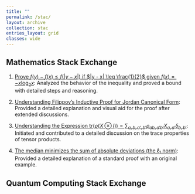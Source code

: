 ```yaml
---
title: ""
permalink: /stac/
layout: archive
collection: stac
entries_layout: grid
classes: wide
---
```


## Mathematics Stack Exchange

1. [Prove $f(y) - f(x) \leq f(|y - x|)$ if $|y - x| \leq \frac{1}{2}$ given $f(x) = -x \log_2 x$](https://math.stackexchange.com/questions/3909381/filippovs-inductive-proof-for-jordan-canonical-form/3911296#3911296): Analyzed the behavior of the inequality and proved a bound with detailed steps and reasoning.

2. [Understanding Filippov’s Inductive Proof for Jordan Canonical Form](https://math.stackexchange.com/questions/...): Provided a detailed explanation and visual aid for the proof after extended discussions.

3. [Understanding the Expression $\text{tr}(\rho(X \otimes I)) = \sum_{a,b,a',b'} \rho_{ab,a'b'} X_{a,a'} \delta_{b,b'}$](https://math.stackexchange.com/questions/...): Initiated and contributed to a detailed discussion on the trace properties of tensor products.

4. [The median minimizes the sum of absolute deviations (the $\ell_1$ norm)](https://math.stackexchange.com/questions/...): Provided a detailed explanation of a standard proof with an original example.



  [1]: https://math.stackexchange.com/questions/3909381/filippovs-inductive-proof-for-jordan-canonical-form/3911296#3911296
  [2]: https://math.stackexchange.com/questions/4614700/prove-fy-%E2%88%92-fx-leq-fy-%E2%88%92-x-if-y-%E2%88%92-x-%E2%89%A4-1-2-given-fx-x-log-2-x
  [3]: https://math.stackexchange.com/questions/4250990/understanding-the-expression-tr-big-rhox-otimes-i-big-sum-a-b-a-b-rho
  [4]: https://math.stackexchange.com/questions/113270/the-median-minimizes-the-sum-of-absolute-deviations-the-ell-1-norm/2364943#2364943

## Quantum Computing Stack Exchange

